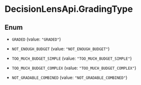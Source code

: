 # DecisionLensApi.GradingType

## Enum


* `GRADED` (value: `"GRADED"`)

* `NOT_ENOUGH_BUDGET` (value: `"NOT_ENOUGH_BUDGET"`)

* `TOO_MUCH_BUDGET_SIMPLE` (value: `"TOO_MUCH_BUDGET_SIMPLE"`)

* `TOO_MUCH_BUDGET_COMPLEX` (value: `"TOO_MUCH_BUDGET_COMPLEX"`)

* `NOT_GRADABLE_COMBINED` (value: `"NOT_GRADABLE_COMBINED"`)



